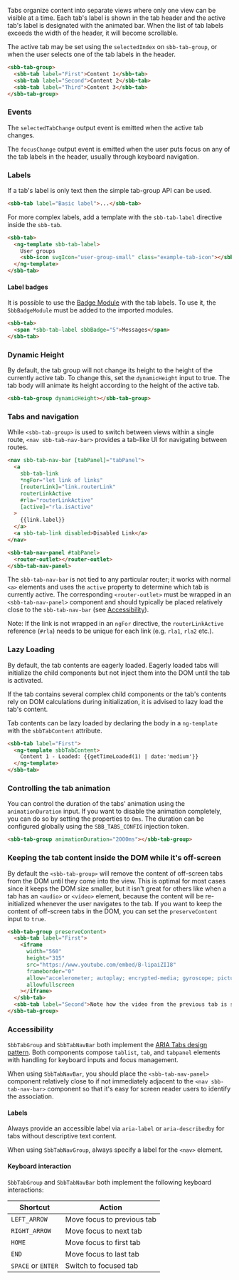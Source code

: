 Tabs organize content into separate views where only one view can be
visible at a time. Each tab's label is shown in the tab header and the active
tab's label is designated with the animated bar. When the list of tab labels exceeds the width
of the header, it will become scrollable.

The active tab may be set using the `selectedIndex` on `sbb-tab-group`, or when the user selects one of the
tab labels in the header.

```html
<sbb-tab-group>
  <sbb-tab label="First">Content 1</sbb-tab>
  <sbb-tab label="Second">Content 2</sbb-tab>
  <sbb-tab label="Third">Content 3</sbb-tab>
</sbb-tab-group>
```

### Events

The `selectedTabChange` output event is emitted when the active tab changes.

The `focusChange` output event is emitted when the user puts focus on any of the tab labels in
the header, usually through keyboard navigation.

### Labels

If a tab's label is only text then the simple tab-group API can be used.

```html
<sbb-tab label="Basic label">...</sbb-tab>
```

For more complex labels, add a template with the `sbb-tab-label` directive inside the `sbb-tab`.

```html
<sbb-tab>
  <ng-template sbb-tab-label>
    User groups
    <sbb-icon svgIcon="user-group-small" class="example-tab-icon"></sbb-icon>
  </ng-template>
</sbb-tab>
```

#### Label badges

It is possible to use the [Badge Module](/angular/components/badge) with the tab labels. To use
it, the `SbbBadgeModule` must be added to the imported modules.

```html
<sbb-tab>
  <span *sbb-tab-label sbbBadge="5">Messages</span>
</sbb-tab>
```

### Dynamic Height

By default, the tab group will not change its height to the height of the currently active tab. To
change this, set the `dynamicHeight` input to true. The tab body will animate its height according
to the height of the active tab.

```html
<sbb-tab-group dynamicHeight></sbb-tab-group>
```

### Tabs and navigation

While `<sbb-tab-group>` is used to switch between views within a single route, `<nav sbb-tab-nav-bar>`
provides a tab-like UI for navigating between routes.

```html
<nav sbb-tab-nav-bar [tabPanel]="tabPanel">
  <a
    sbb-tab-link
    *ngFor="let link of links"
    [routerLink]="link.routerLink"
    routerLinkActive
    #rla="routerLinkActive"
    [active]="rla.isActive"
  >
    {{link.label}}
  </a>
  <a sbb-tab-link disabled>Disabled Link</a>
</nav>

<sbb-tab-nav-panel #tabPanel>
  <router-outlet></router-outlet>
</sbb-tab-nav-panel>
```

The `sbb-tab-nav-bar` is not tied to any particular router; it works with normal `<a>` elements and
uses the `active` property to determine which tab is currently active. The corresponding
`<router-outlet>` must be wrapped in an `<sbb-tab-nav-panel>` component and should typically be
placed relatively close to the `sbb-tab-nav-bar` (see [Accessibility](#accessibility)).

Note: If the link is not wrapped in an `ngFor` directive, the `routerLinkActive` reference (`#rla`)
needs to be unique for each link (e.g. `rla1`, `rla2` etc.).

### Lazy Loading

By default, the tab contents are eagerly loaded. Eagerly loaded tabs
will initialize the child components but not inject them into the DOM
until the tab is activated.

If the tab contains several complex child components or the tab's contents
rely on DOM calculations during initialization, it is advised
to lazy load the tab's content.

Tab contents can be lazy loaded by declaring the body in a `ng-template`
with the `sbbTabContent` attribute.

```html
<sbb-tab label="First">
  <ng-template sbbTabContent>
    Content 1 - Loaded: {{getTimeLoaded(1) | date:'medium'}}
  </ng-template>
</sbb-tab>
```

### Controlling the tab animation

You can control the duration of the tabs' animation using the `animationDuration` input. If you
want to disable the animation completely, you can do so by setting the properties to `0ms`. The
duration can be configured globally using the `SBB_TABS_CONFIG` injection token.

```html
<sbb-tab-group animationDuration="2000ms"></sbb-tab-group>
```

### Keeping the tab content inside the DOM while it's off-screen

By default the `<sbb-tab-group>` will remove the content of off-screen tabs from the DOM until they
come into the view. This is optimal for most cases since it keeps the DOM size smaller, but it
isn't great for others like when a tab has an `<audio>` or `<video>` element, because the content
will be re-initialized whenever the user navigates to the tab. If you want to keep the content of
off-screen tabs in the DOM, you can set the `preserveContent` input to `true`.

```html
<sbb-tab-group preserveContent>
  <sbb-tab label="First">
    <iframe
      width="560"
      height="315"
      src="https://www.youtube.com/embed/B-lipaiZII8"
      frameborder="0"
      allow="accelerometer; autoplay; encrypted-media; gyroscope; picture-in-picture"
      allowfullscreen
    ></iframe>
  </sbb-tab>
  <sbb-tab label="Second">Note how the video from the previous tab is still playing.</sbb-tab>
</sbb-tab-group>
```

### Accessibility

`SbbTabGroup` and `SbbTabNavBar` both implement the
[ARIA Tabs design pattern](https://www.w3.org/TR/wai-aria-practices-1.1/#tabpanel). Both components
compose `tablist`, `tab`, and `tabpanel` elements with handling for keyboard inputs and focus
management.

When using `SbbTabNavBar`, you should place the `<sbb-tab-nav-panel>` component relatively close to
if not immediately adjacent to the `<nav sbb-tab-nav-bar>` component so that it's easy for screen
reader users to identify the association.

#### Labels

Always provide an accessible label via `aria-label` or `aria-describedby` for tabs without
descriptive text content.

When using `SbbTabNavGroup`, always specify a label for the `<nav>` element.

#### Keyboard interaction

`SbbTabGroup` and `SbbTabNavBar` both implement the following keyboard interactions:

| Shortcut           | Action                     |
| ------------------ | -------------------------- |
| `LEFT_ARROW`       | Move focus to previous tab |
| `RIGHT_ARROW`      | Move focus to next tab     |
| `HOME`             | Move focus to first tab    |
| `END`              | Move focus to last tab     |
| `SPACE` or `ENTER` | Switch to focused tab      |
